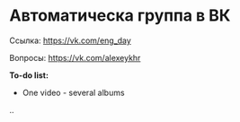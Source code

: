 # Автоматическа группа в ВК

Ссылка: https://vk.com/eng_day

Вопросы: https://vk.com/alexeykhr

<b>To-do list:</b>
- One video - several albums

..

